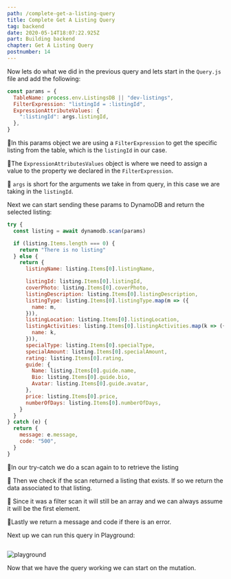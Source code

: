 ```yaml
---
path: /complete-get-a-listing-query
title: Complete Get A Listing Query
tag: backend
date: 2020-05-14T18:07:22.925Z
part: Building backend
chapter: Get A Listing Query
postnumber: 14
---
```


Now lets do what we did in the previous query and lets start in the `Query.js` file and add the following:

```javascript
const params = {
  TableName: process.env.ListingsDB || "dev-listings",
  FilterExpression: "listingId = :listingId",
  ExpressionAttributeValues: {
    ":listingId": args.listingId,
  },
}
```

🍕In this params object we are using a `FilterExpression` to get the specific listing from the table, which is the `listingId` in our case.

🍕The `ExpressionAttributesValues` object is where we need to assign a value to the property we declared in the `FilterExpression`.

🍕 `args` is short for the arguments we take in from query, in this case we are taking in the `listingId`.

Next we can start sending these params to DynamoDB and return the selected listing:

```javascript
try {
  const listing = await dynamodb.scan(params)

  if (listing.Items.length === 0) {
    return "There is no listing"
  } else {
    return {
      listingName: listing.Items[0].listingName,

      listingId: listing.Items[0].listingId,
      coverPhoto: listing.Items[0].coverPhoto,
      listingDescription: listing.Items[0].listingDescription,
      listingType: listing.Items[0].listingType.map(m => ({
        name: m,
      })),
      listingLocation: listing.Items[0].listingLocation,
      listingActivities: listing.Items[0].listingActivities.map(k => ({
        name: k,
      })),
      specialType: listing.Items[0].specialType,
      specialAmount: listing.Items[0].specialAmount,
      rating: listing.Items[0].rating,
      guide: {
        Name: listing.Items[0].guide.name,
        Bio: listing.Items[0].guide.bio,
        Avatar: listing.Items[0].guide.avatar,
      },
      price: listing.Items[0].price,
      numberOfDays: listing.Items[0].numberOfDays,
    }
  }
} catch (e) {
  return {
    message: e.message,
    code: "500",
  }
}
```

🍕In our try-catch we do a scan again to to retrieve the listing

🍕 Then we check if the scan returned a listing that exists. If so we return the data associated to that listing.

🍕 Since it was a filter scan it will still be an array and we can always assume it will be the first element.

🍕Lastly we return a message and code if there is an error.

Next up we can run this query in Playground:

```javascript
```

![playground](/uploads/get-a-listing.png)

Now that we have the query working we can start on the mutation.
